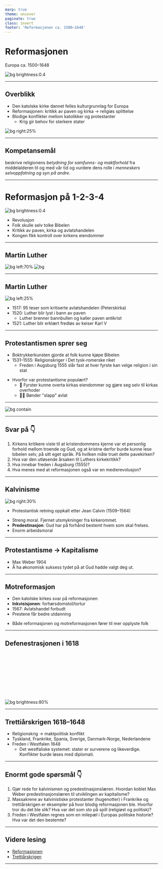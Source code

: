 ```yaml
---
marp: true
theme: uncover
paginate: true
class: invert
footer: 'Reformasjonen ca. 1500–1648'
---
```


# Reformasjonen
Europa ca. 1500–1648

![bg brightness:0.4](https://media.thegospelcoalition.org/static-blogs/justin-taylor/files/2010/10/Luther-nailing-theses-560x538.jpg)

---
## Overblikk
- Den katolske kirke dannet felles kulturgrunnlag for Europa
- Reformasjonen: kritikk av paven og kirka → religiøs splittelse
- Blodige konflikter mellom katolikker og protestanter
  - Krig gir behov for sterkere stater

![bg right:25%](https://cdn.britannica.com/59/158359-050-91791A4A/Lithograph-Martin-Luther-church.jpg)

---
## Kompetansemål
beskrive religionens *betydning for samfunns- og maktforhold* fra middelalderen til og med vår tid og vurdere dens rolle i *menneskers selvoppfatning og syn på andre*.

---
# <!--fit-->Reformasjon på 1-2-3-4

![bg brightness:0.4](https://media.snl.no/media/28577/article_topimage_Reformasjonen__2_.jpg)
- Revolusjon
- Folk skulle selv tolke Bibelen
- Kritikk av paven, kirka og avlatshandelen
- Kongen fikk kontroll over kirkens eiendommer

---
## Martin Luther
![bg left:70%](https://media.tacdn.com/media/attractions-splice-spp-674x446/0b/27/55/0c.jpg)
![bg](https://upload.wikimedia.org/wikipedia/commons/thumb/9/90/Lucas_Cranach_d.%C3%84._-_Martin_Luther%2C_1528_%28Veste_Coburg%29.jpg/1280px-Lucas_Cranach_d.%C3%84._-_Martin_Luther%2C_1528_%28Veste_Coburg%29.jpg)

<!--
- Vi regner [[Martin Luther]] som opphavsmannen til reformasjonen
- 100 år tidligere hadde John Wycliffe og Jan Hus satt spørsmålstegn ved hvordan Paven kunne være Guds stedfortreder på Jorda ettersom de observerte mye umoralsk livsførsel blant både prester, biskoper og paver. 
- Wycliffe og Hus ønsket at folk skulle lese Bibelen selv, og argumenterte for et mer personlig forhold til Gud. Hus ble brent på bålet som kjetter.
-->
---
## Martin Luther
![bg left:25%](https://upload.wikimedia.org/wikipedia/commons/thumb/9/90/Lucas_Cranach_d.%C3%84._-_Martin_Luther%2C_1528_%28Veste_Coburg%29.jpg/1280px-Lucas_Cranach_d.%C3%84._-_Martin_Luther%2C_1528_%28Veste_Coburg%29.jpg)

- 1517: 95 teser som kritiserte avlatshandelen (Peterskirka)
- 1520: Luther blir lyst i bann av paven
  - Luther brenner bannbullen og kaller paven antikrist
- 1521: Luther blir erklært fredløs av keiser Karl V



---
## Protestantismen sprer seg

- Boktrykkerkunsten gjorde at folk kunne kjøpe Bibelen
- 1531–1555: Religionskriger i Det tysk-romerske riket
  - Freden i Augsburg 1555 slår fast at hver fyrste kan velge religion i sin stat
* Hvorfor var protestantisme populært?
  - 🤴 Fyrster kunne overta kirkas eiendommer og gjøre seg selv til kirkas overhoder
  - 🧑‍🌾 Bønder "slapp" avlat
 

<!--

I [[Det tysk-romerske riket]] var det veldig mange småstater med hver sin småfyrste. Disse var igjen samlet under en keiser. Det var mange fyrster som nå så at de kunne overta store eiendommer fra Kirka dersom de støttet Luther. Det var også mange bønder som støttet Luther. Noen av disse var enda mer radikale enn Luther og krevde en omstrukturering av samfunnet hvor det ikke skulle være rike godseiere som eide all jorda. Luther mente at datidens samfunnssystem var gitt fra Gud, og at det ikke burde endres.

I [[Freden i Augsburg 1555]] ble det slått fast av hver fyrste skulle kunne bestemme religionen i sin egen stat. Den tysk-romerske keiseren forble katolsk, men mange stater, spesielt i nordvest, ble protestantiske.

-->
---
![bg contain](https://www.worldhistory.org/uploads/images/14972.png?v=1657918022)

---

## Svar på 👇

1. Kirkens kritikere viste til at kristendommens kjerne var et personlig forhold mellom troende og Gud, og at kristne derfor burde kunne lese bibelen selv, på sitt eget språk. På hvilken måte truet dette pavekirken? 
2. Hva var den utløsende årsaken til Luthers kirkekritikk? 
3. Hva innebar freden i Augsburg (1555)? 
4. Hva menes med at reformasjonen også var en medierevolusjon? 

---

## Kalvinisme

![bg right:30%](https://media.snl.no/media/61474/standard_John_Calvin_by_Holbein.png)
- Protestantisk retning oppkalt etter Jean Calvin (1509–1564)
* Streng moral. Fjernet utsmykninger fra kirkerommet.
* **Predestinasjon**: Gud har på forhånd bestemt hvem som skal frelses. 
* Enorm arbeidsmoral 

<!--
Kalvinisme er en protestantisk retning innen kristendommen som er oppkalt etter Jean Calvin. Sentrale trekk i kalvinismen er:
- *Predestinasjon*: Gud har på forhånd bestemt hvem som skal frelses. Ingenting du gjør på jorda kan endre dette.
- Enorm arbeidsmoral: kalvinister mente at rikdom og suksess i livet var gitt av Gud, rikdom var altså et tegn på at man forutbestemt til frelse. Ved å arbeide hardt kunne man derfor bevise at man kom til å bli frelst.

Kalvinismen (og kalvinistisk tankesett) spredte seg i nordvest-Europa, spesielt de nåværende BeNeLux-landene, nordvestlige deler av Tyskland og Frankrike, same Storbritannia. Arbeidsmoralen til kalvinister (og andre protestanter) blir ofte trukket fram som en av de viktigste årsakene til økonomisk vekst og den industrielle revolusjon i nordvest-Europa.
-->
---
## <!--fit-->Protestantisme → Kapitalisme

- Max Weber 1904
- Å ha økonomisk suksess tydet på at Gud hadde valgt deg ut.

---

## Motreformasjon

- Den katolske kirkes svar på reformasjonen
- **Inkvisisjonen**: forhørsdomstol/tortur
- 1567: Avlatshandel forbudt
- Prestene får bedre utdanning
* Både reformasjonen og motreformasjonen fører til mer opplyste folk


<!--
 [Jesuittordenen (1534)](https://no.wikipedia.org/wiki/Jesuittordenen)
	* Misjon og infiltrasjon av hoff
* Den pavelige Inkvisisjonen (1542): forhørsdomstol i for å avsløre kjetteri
* Felipe 2 ihuget tilhenger av motreformasjon
* 1536: Frankrike og Osmanske rike inngår handelsavtale
	* Fr er svekket pga religionskrigene
* Felipe ønsker allianse med England og frir til Elizabeth men blir avvist
* De to armadaer i 1588 og 1597
	* Felipe innser at gud har forlatt ham
* Felipe øker skatteleggingen av nederlandene
	* Ikke katolikker blir forfulgt
	* Nederland utroper seg uavhengig i 1581
	* Felipe driver beleiringskrig det er dyrt
* Uenighet i hvilken grad felipe var rasjonell eller religionsfanatiker
-->

---
## Defenestrasjonen i 1618
 
&nbsp;

&nbsp;

&nbsp;

&nbsp;

&nbsp;

![bg brightness:80%](https://images.immediate.co.uk/production/volatile/sites/7/2018/05/Prague-2-a37d3d3.jpg?quality=90&webp=true&resize=1024,683)

<!--

- Böhmen. Kritiske til kirken siden Jan Hus' tid
- Keiseren ønsket å styrke katolisismen
- Böhmerne kastet to av keiserens menn ut vinduet

-->
---
## Trettiårskrigen 1618–1648

- Religionskrig → maktpolitisk konflikt
- Tyskland, Frankrike, Spania, Sverige, Danmark-Norge, Nederlandene
- Freden i Westfalen 1648
  - Det westfaliske systemet: stater er surverene og likeverdige. Konflikter burde løses med diplomati.
---

## Enormt gode spørsmål 👇

1. Gjør rede for kalvinismen og predestinasjonslæren. Hvordan koblet Max Weber predestinasjonslæren til utviklingen av kapitalisme? 
1. Massakrene av kalvinistiske protestanter (hugenotter) i Frankrike og trettiårskrigen er eksempler på hvor blodig reformasjonen ble. Hvorfor tror du det ble slik? Hva var det som sto på spill (religiøst og politisk)? 
2. Freden i Westfalen regnes som en milepæl i Europas politiske historie? Hva var det den bestemte? 

---
## Videre lesing

- [Reformasjonen](https://stales-notater.vercel.app/Kunnskap/Reformasjonen/)
- [Trettiårskrigen](https://stales-notater.vercel.app/Kunnskap/Tretti%C3%A5rskrigen%201618%E2%80%931648/)

---